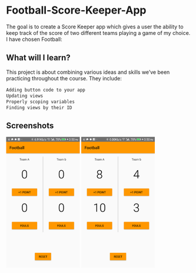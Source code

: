 # Football-Score-Keeper-App
The goal is to create a Score Keeper app which gives a user the ability to keep track of the score of two different teams playing a game of my choice. I have chosen Football:
## What will I learn?
This project is about combining various ideas and skills we’ve been practicing throughout the course. They include:

    Adding button code to your app
    Updating views
    Properly scoping variables
    Finding views by their ID
## Screenshots
<img src="Screenshots/Screenshot_20190503-155029.png" width="200"> <img src="Screenshots/Screenshot_20190503-155053.png" width="200">
